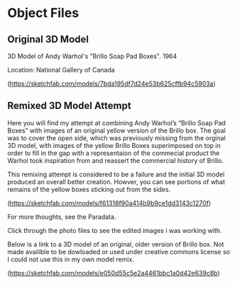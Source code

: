 # Object Files


## Original 3D Model 

3D Model of Andy Warhol's "Brillo Soap Pad Boxes". 1964

Location: National Gallery of Canada

(https://sketchfab.com/models/7bda195df7d24e53b625cffb94c5903a)


## Remixed 3D Model Attempt

Here you will find my attempt at combining Andy Warhol’s “Brillo Soap Pad Boxes” with images of an original yellow version of the Brillo box. The goal was to cover the open side, which was previously missing from the orginal 3D model, with images of the yellow Brillo Boxes superimposed on top in order to fill in the gap with a representaion of the commecial product the Warhol took inspiration from and reassert the commercial history of Brillo. 

This remixing attempt is considered to be a failure and the initial 3D model produced an overall better creation. Howver, you can see portions of what remains of the yellow boxes sticking out from the sides.

(https://sketchfab.com/models/f61318f90a414b9b9ce1dd3143c1270f)

For more thoughts, see the Paradata.

Click through the photo files to see the edited images i was working with. 


Below is a link to a 3D model of an original, older version of Brillo box. Not made availible to be dowloaded or used under creative commons license so I could not use this in my own model remix. 

(https://sketchfab.com/models/e050d55c5e2a4461bbc1a0d42e639c8b)
